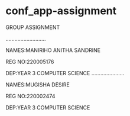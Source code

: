 # conf_app-assignment

GROUP ASSIGNMENT 

...........................

NAMES:MANIRIHO ANITHA SANDRINE

REG NO:220005176

DEP:YEAR 3 COMPUTER SCIENCE
......................

NAMES:MUGISHA DESIRE

REG NO:220002474

DEP:YEAR 3 COMPUTER SCIENCE
